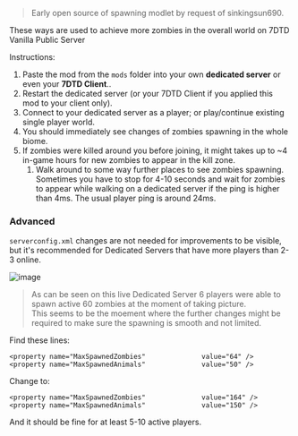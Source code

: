 > Early open source of spawning modlet by request of sinkingsun690.

These ways are used to achieve more zombies in the overall world on 7DTD Vanilla Public Server

Instructions:
1. Paste the mod from the `mods` folder into your own **dedicated server** or even your **7DTD Client**..  
2. Restart the dedicated server (or your 7DTD Client if you applied this mod to your client only).  
3. Connect to your dedicated server as a player; or play/continue existing single player world.
4. You should immediately see changes of zombies spawning in the whole biome.  
5. If zombies were killed around you before joining, it might takes up to ~4 in-game hours for new zombies to appear in the kill zone.  
   1. Walk around to some way further places to see zombies spawning. Sometimes you have to stop for 4-10 seconds and wait for zombies to appear while walking on a dedicated server if the ping is higher than 4ms. The usual player ping is around 24ms.  

### Advanced

`serverconfig.xml` changes are not needed for improvements to be visible,  
but it's recommended for Dedicated Servers that have more players than 2-3 online.  

![image](https://github.com/publicdomain-nocopyright/7dtd-temporary-information/assets/21064622/9cee9bc3-8ea2-42e9-b516-0d3cf1e8d45d)
> As can be seen on this live Dedicated Server 6 players were able to spawn active 60 zombies at the moment of taking picture.  
> This seems to be the moement where the further changes might be required to make sure the spawning is smooth and not limited.  

Find these lines:
```
<property name="MaxSpawnedZombies"				value="64" />	
<property name="MaxSpawnedAnimals"				value="50" />
```

Change to:
```
<property name="MaxSpawnedZombies"				value="164" />	
<property name="MaxSpawnedAnimals"				value="150" />
```

And it should be fine for at least 5-10 active players.
